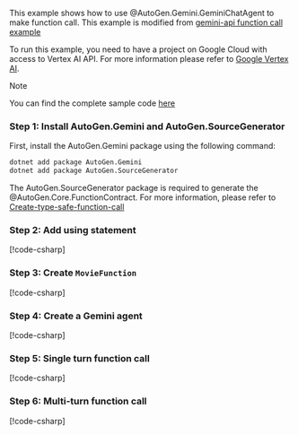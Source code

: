 This example shows how to use @AutoGen.Gemini.GeminiChatAgent to make function call. This example is modified from [gemini-api function call example](https://ai.google.dev/gemini-api/docs/function-calling)

To run this example, you need to have a project on Google Cloud with access to Vertex AI API. For more information please refer to [Google Vertex AI](https://cloud.google.com/vertex-ai/docs).


> [!NOTE]
> You can find the complete sample code [here](https://github.com/microsoft/autogen/blob/main/dotnet/sample/AutoGen.Gemini.Sample/Function_Call_With_Gemini.cs)

### Step 1: Install AutoGen.Gemini and AutoGen.SourceGenerator

First, install the AutoGen.Gemini package using the following command:

```bash
dotnet add package AutoGen.Gemini
dotnet add package AutoGen.SourceGenerator
```

The AutoGen.SourceGenerator package is required to generate the @AutoGen.Core.FunctionContract. For more information, please refer to [Create-type-safe-function-call](../Create-type-safe-function-call.md)

### Step 2: Add using statement
[!code-csharp[](../../../sample/AutoGen.Gemini.Sample/Function_call_with_gemini.cs?name=Using)]

### Step 3: Create `MovieFunction`

[!code-csharp[](../../../sample/AutoGen.Gemini.Sample/Function_call_with_gemini.cs?name=MovieFunction)]

### Step 4: Create a Gemini agent

[!code-csharp[](../../../sample/AutoGen.Gemini.Sample/Function_call_with_gemini.cs?name=Create_Gemini_Agent)]

### Step 5: Single turn function call

[!code-csharp[](../../../sample/AutoGen.Gemini.Sample/Function_call_with_gemini.cs?name=Single_turn)]

### Step 6: Multi-turn function call

[!code-csharp[](../../../sample/AutoGen.Gemini.Sample/Function_call_with_gemini.cs?name=Multi_turn)]

